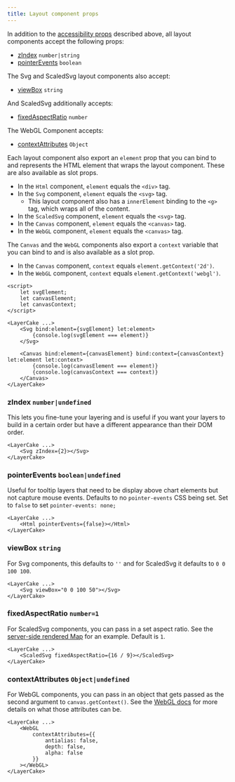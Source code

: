 ```yaml
---
title: Layout component props
---
```


In addition to the [accessibility props](guide#accessibility) described above, all layout components accept the following props:

- [zIndex](guide#zindex) `number|string`
- [pointerEvents](guide#pointerevents) `boolean`

The Svg and ScaledSvg layout components also accept:

- [viewBox](guide#viewbox) `string`

And ScaledSvg additionally accepts:

- [fixedAspectRatio](guide#fixedaspectratio) `number`

The WebGL Component accepts:

- [contextAttributes](guide#contextattributes) `Object`

Each layout component also export an `element` prop that you can bind to and represents the HTML element that wraps the layout component. These are also available as slot props.

- In the `Html` component, `element` equals the `<div>` tag.
- In the `Svg` component, `element` equals the `<svg>` tag.
  - This layout component also has a `innerElement` binding to the `<g>` tag, which wraps all of the content.
- In the `ScaledSvg` component, `element` equals the `<svg>` tag.
- In the `Canvas` component, `element` equals the `<canvas>` tag.
- In the `WebGL` component, `element` equals the `<canvas>` tag.

The `Canvas` and the `WebGL` components also export a `context` variable that you can bind to and is also available as a slot prop.

- In the `Canvas` component, `context` equals `element.getContext('2d')`.
- In the `WebGL` component, `context` equals `element.getContext('webgl')`.

```svelte
<script>
	let svgElement;
	let canvasElement;
	let canvasContext;
</script>

<LayerCake ...>
	<Svg bind:element={svgElement} let:element>
		{console.log(svgElement === element)}
	</Svg>

	<Canvas bind:element={canvasElement} bind:context={canvasContext} let:element let:context>
		{console.log(canvasElement === element)}
		{console.log(canvasContext === context)}
	</Canvas>
</LayerCake>
```

### zIndex `number|undefined`

This lets you fine-tune your layering and is useful if you want your layers to build in a certain order but have a different appearance than their DOM order.

```svelte
<LayerCake ...>
	<Svg zIndex={2}></Svg>
</LayerCake>
```

### pointerEvents `boolean|undefined`

Useful for tooltip layers that need to be display above chart elements but not capture mouse events. Defaults to no `pointer-events` CSS being set. Set to `false` to set `pointer-events: none;`

```svelte
<LayerCake ...>
	<Html pointerEvents={false}></Html>
</LayerCake>
```

### viewBox `string`

For Svg components, this defaults to `''` and for ScaledSvg it defaults to `0 0 100 100`.

```svelte
<LayerCake ...>
	<Svg viewBox="0 0 100 50"></Svg>
</LayerCake>
```

### fixedAspectRatio `number=1`

For ScaledSvg components, you can pass in a set aspect ratio. See the [server-side rendered Map](/example-ssr/MapSvg) for an example. Default is `1`.

```svelte
<LayerCake ...>
	<ScaledSvg fixedAspectRatio={16 / 9}></ScaledSvg>
</LayerCake>
```

### contextAttributes `Object|undefined`

For WebGL components, you can pass in an object that gets passed as the second argument to `canvas.getContext()`. See the [WebGL docs](https://developer.mozilla.org/en-US/docs/Web/API/HTMLCanvasElement/getContext) for more details on what those attributes can be.

```svelte
<LayerCake ...>
	<WebGL
		contextAttributes={{
			antialias: false,
			depth: false,
			alpha: false
		}}
	></WebGL>
</LayerCake>
```
